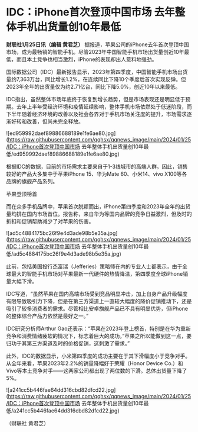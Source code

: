 # IDC：iPhone首次登顶中国市场 去年整体手机出货量创10年最低

**财联社1月25日讯（编辑 黄君芝）**
据报道，苹果公司的iPhone去年首次登顶中国市场，成为最畅销的智能手机。尽管2023年中国智能手机市场出货量创近10年最低，而且本土竞争也相当激烈，iPhone的表现却出人意料地强劲。

国际数据公司（IDC）最新报告显示，2023年第四季度，中国智能手机市场出货量约7,363万台，同比增长1.2%，在连续同比下降10个季度后首次实现反弹。但2023年全年的出货量仅为约2.71亿台，同比下降5.0%，创近10年以来最低。

IDC指出，虽然整体市场年底终于恢复到增长趋势，但是市场表现还是明显低于预期。去年上半年受经济环境和疫情延续影响，整体手机市场依然处于低迷阶段，而下半年随着经济环境的改善以及社会各界对于手机市场关注度的提升，市场需求逐渐好转和改善，但尚未完全释放。

![ed959992daef89886688189e1fe6ae80.jpg](https://raw.githubusercontent.com/qqhsx/qqnews_image/main/2024/01/25/IDC：iPhone首次登顶中国市场 去年整体手机出货量创10年最低/ed959992daef89886688189e1fe6ae80.jpg)

根据IDC的数据，目前的市场需求主要来自于1-3线城市的高端人群。因此，销售较好的产品大多集中于苹果iPhone 15、华为Mate
60、小米14、vivo X100等各品牌的旗舰产品系列。

苹果登顶榜首

而在众多手机品牌中，苹果首次脱颖而出，iPhone第四季度和2023年全年的出货量均排在国内市场首位。报告称，来自华为等国内品牌的竞争日益激烈，但及时的折扣和促销帮助减少了对苹果的伤害。

![ad5c4884175bc26f9e4d3ade98b5e35a.jpg](https://raw.githubusercontent.com/qqhsx/qqnews_image/main/2024/01/25/IDC：iPhone首次登顶中国市场 去年整体手机出货量创10年最低/ad5c4884175bc26f9e4d3ade98b5e35a.jpg)

此前，包括美国投行杰富瑞（Jefferies）策略师在内的专业人士都表示，由于全球最大的智能手机市场对苹果最新一代硬件的热情降温，第四季度全球iPhone销量大幅下滑。

IDC写道，“虽然苹果在国内高端市场受到竞品明显冲击，加上自身产品升级幅度有限导致吸引力下降，但是在第三方渠道上一直较大幅度的降价促销推动下，还是吸引了较多消费者的需求。尽管相比安卓旗舰产品已不具有明显优势，但iPhone的整体综合产品力依然是最好之一。”

IDC研究分析师Arthur
Gao还表示：“苹果在2023年登上榜首，特别是在华为重新竞争和消费情绪疲软的情况下，标志着巨大的成功。”苹果之所以能做到这一点，要归功于其第三方渠道及时的价格促销，这刺激了需求。”

此外，IDC的数据显示，小米第四季度的成功主要在于其下滑幅度小于竞争对手。从全年来看，苹果2023年2.2%的销量降幅好于荣耀（Honor Device
Co.）和Vivo等本土竞争对手——这两家公司都出现了两位数的下滑。总体出货量下降了5%。

![a241cc5b446fae64dd316cbd82dfcd22.jpg](https://raw.githubusercontent.com/qqhsx/qqnews_image/main/2024/01/25/IDC：iPhone首次登顶中国市场 去年整体手机出货量创10年最低/a241cc5b446fae64dd316cbd82dfcd22.jpg)

（财联社 黄君芝）


